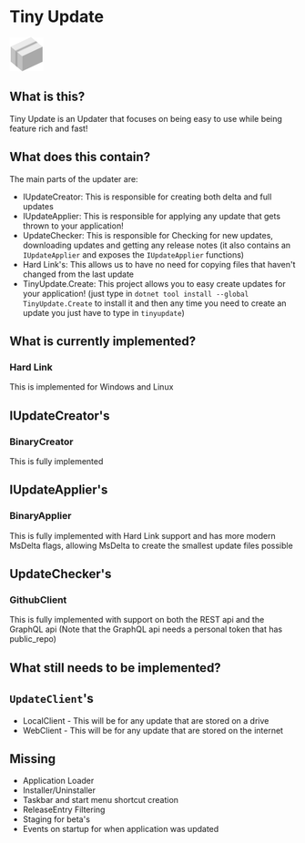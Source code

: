 # Tiny Update
![](assets/logo-60px.png)

## What is this?
Tiny Update is an Updater that focuses on being easy to use while being feature rich and fast!

## What does this contain?
The main parts of the updater are:
* IUpdateCreator: This is responsible for creating both delta and full updates
* IUpdateApplier: This is responsible for applying any update that gets thrown to your application!
* UpdateChecker: This is responsible for Checking for new updates, downloading updates and getting any release notes (it also contains an ``IUpdateApplier`` and exposes the ``IUpdateApplier`` functions)
* Hard Link's: This allows us to have no need for copying files that haven't changed from the last update
* TinyUpdate.Create: This project allows you to easy create updates for your application! (just type in ``dotnet tool install --global TinyUpdate.Create`` to install it and then any time you need to create an update you just have to type in ``tinyupdate``)


## What is currently implemented?
### Hard Link
This is implemented for Windows and Linux

## IUpdateCreator's
### BinaryCreator
This is fully implemented

## IUpdateApplier's
### BinaryApplier
This is fully implemented with Hard Link support and has more modern MsDelta flags, allowing MsDelta to create the smallest update files possible

## UpdateChecker's
### GithubClient
This is fully implemented with support on both the REST api and the GraphQL api (Note that the GraphQL api needs a personal token that has public_repo)

## What still needs to be implemented?
## ``UpdateClient``'s
* LocalClient - This will be for any update that are stored on a drive
* WebClient - This will be for any update that are stored on the internet

## Missing
* Application Loader
* Installer/Uninstaller
* Taskbar and start menu shortcut creation
* ReleaseEntry Filtering
* Staging for beta's
* Events on startup for when application was updated